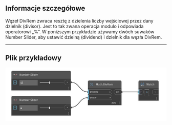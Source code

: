 ## Informacje szczegółowe
Węzeł DivRem zwraca resztę z dzielenia liczby wejściowej przez dany dzielnik (divisor). Jest to tak zwana operacja modulo i odpowiada operatorowi „%”. W poniższym przykładzie używamy dwóch suwaków Number Slider, aby ustawić dzielną (dividend) i dzielnik dla węzła DivRem.
___
## Plik przykładowy

![DivRem](./DSCore.Math.DivRem_img.jpg)

